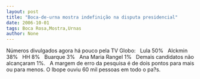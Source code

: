 ```yaml
---
layout: post
title: "Boca-de-urna mostra indefinição na disputa presidencial"
date: 2006-10-01
tags: Boca Rosa,Mostra,Urnas
author: None
---
```

Números divulgados agora há pouco pela TV Globo:
&nbsp;
Lula 50%
&nbsp;
Alckmin 38%
&nbsp;
HH 8%
&nbsp;
Buarque 3%
&nbsp;
Ana Maria Rangel 1%
&nbsp;
Demais candidatos não alcançaram 1%.
&nbsp;
A margem de erro da pesquisa é de dois pontos para mais ou para menos. O Ibope ouviu 60 mil pessoas em todo o pa?s. 